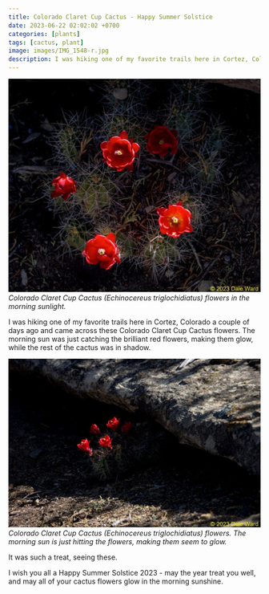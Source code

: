 ```yaml
---
title: Colorado Claret Cup Cactus - Happy Summer Solstice
date: 2023-06-22 02:02:02 +0700
categories: [plants]
tags: [cactus, plant]
image: images/IMG_1548-r.jpg
description: I was hiking one of my favorite trails here in Cortez, Colorado a couple of days ago and came across these Colorado Claret Cup Cactus flowers. The morning sun was just catching the brilliant red flowers, making them glow, while…
---
```


![picture](images/IMG_1548-r-1024x863.jpg)
*Colorado Claret Cup Cactus (Echinocereus triglochidiatus) flowers in the morning sunlight.*

I was hiking one of my favorite trails here in Cortez, Colorado a couple of days ago and came across these Colorado Claret Cup Cactus flowers. The morning sun was just catching the brilliant red flowers, making them glow, while the rest of the cactus was in shadow.

![picture](images/IMG_1547-r-1024x683.jpg)
*Colorado Claret Cup Cactus (_Echinocereus triglochidiatus_) flowers. The morning sun is just hitting the flowers, making them seem to glow.*

It was such a treat, seeing these.  

I wish you all a Happy Summer Solstice 2023 - may the year treat you well, and may all of your cactus flowers glow in the morning sunshine.
